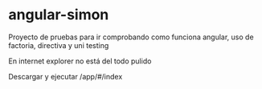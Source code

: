 angular-simon
=============

Proyecto de pruebas para ir comprobando como funciona angular, uso de factoria, directiva y uni testing

En internet explorer no está del todo pulido

Descargar y ejecutar /app/#/index

